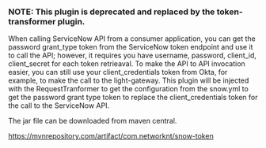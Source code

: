 ### NOTE: This plugin is deprecated and replaced by the token-transformer plugin.

When calling ServiceNow API from a consumer application, you can get the password grant_type token from the ServiceNow token endpoint and use it to call the API; however, it requires you have username, password, client_id, client_secret for each token retrieaval. To make the API to API invocation easier, you can still use your client_credentials token from Okta, for example, to make the call to the light-gateway. This plugin will be injected with the RequestTranformer to get the configuration from the snow.yml to get the password grant type token to replace the client_credentials token for the call to the ServiceNow API.

The jar file can be downloaded from maven central.

https://mvnrepository.com/artifact/com.networknt/snow-token
